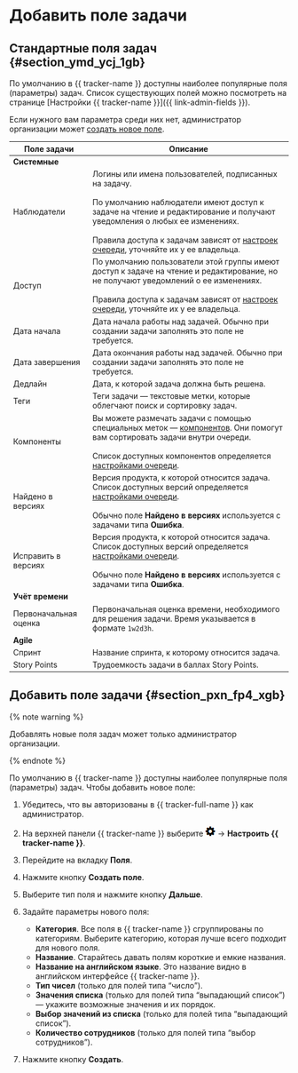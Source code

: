 # Добавить поле задачи

## Стандартные поля задач {#section_ymd_ycj_1gb}

По умолчанию в {{ tracker-name }} доступны наиболее популярные поля (параметры) задач. Список существующих полей можно посмотреть на странице [Настройки {{ tracker-name }}]({{ link-admin-fields }}).

Если нужного вам параметра среди них нет, администратор организации может [создать новое поле](create-param.md#section_pxn_fp4_xgb).

Поле задачи | Описание
----- | -----
**Системные**|
Наблюдатели | Логины или имена пользователей, подписанных на задачу.<br/><br/>По умолчанию наблюдатели имеют доступ к задаче на чтение и редактирование и получают уведомления о любых ее изменениях.<br/><br/>Правила доступа к задачам зависят от [настроек очереди](../manager/queue-access.md), уточняйте их у ее владельца.
Доступ | По умолчанию пользователи этой группы имеют доступ к задаче на чтение и редактирование, но не получают уведомлений о ее изменениях.<br/><br/>Правила доступа к задачам зависят от [настроек очереди](../manager/queue-access.md), уточняйте их у ее владельца.
Дата начала | Дата начала работы над задачей. Обычно при создании задачи заполнять это поле не требуется.
Дата завершения | Дата окончания работы над задачей. Обычно при создании задачи заполнять это поле не требуется.
Дедлайн | Дата, к которой задача должна быть решена.
Теги | Теги задачи — текстовые метки, которые облегчают поиск и сортировку задач.
Компоненты | Вы можете размечать задачи с помощью специальных меток — [компонентов](../manager/components.md). Они помогут вам сортировать задачи внутри очереди.<br/><br/>Список доступных компонентов определяется [настройками очереди](../manager/components.md#section_zrt_szk_xz).
Найдено в версиях | Версия продукта, к которой относится задача. Список доступных версий определяется [настройками очереди](../manager/versions.md#section_f5q_bfl_xz).<br/><br/>Обычно поле **Найдено в версиях** используется с задачами типа **Ошибка**.
Исправить в версиях | Версия продукта, к которой относится задача. Список доступных версий определяется [настройками очереди](../manager/versions.md#section_f5q_bfl_xz).<br/><br/>Обычно поле **Найдено в версиях** используется с задачами типа **Ошибка**.
**Учёт времени**|
Первоначальная оценка | Первоначальная оценка времени, необходимого для решения задачи. Время указывается в формате `1w2d3h`.
**Agile**|
Спринт | Название спринта, к которому относится задача.
Story Points | Трудоемкость задачи в баллах Story Points.


## Добавить поле задачи {#section_pxn_fp4_xgb}

{% note warning %}

Добавлять новые поля задач может только администратор организации.

{% endnote %}

По умолчанию в {{ tracker-name }} доступны наиболее популярные поля (параметры) задач. Чтобы добавить новое поле:

1. Убедитесь, что вы авторизованы в {{ tracker-full-name }} как администратор.

1. На верхней панели {{ tracker-name }} выберите ![](../../_assets/tracker/icon-settings.png) → **Настроить {{ tracker-name }}**.

1. Перейдите на вкладку **Поля**.

1. Нажмите кнопку **Создать поле**.

1. Выберите тип поля и нажмите кнопку **Дальше**.

1. Задайте параметры нового поля:

    - **Категория**. Все поля в {{ tracker-name }} сгруппированы по категориям. Выберите категорию, которая лучше всего подходит для нового поля.
    - **Название**. Старайтесь давать полям короткие и емкие названия.
    - **Название на английском языке**. Это название видно в английском интерфейсе {{ tracker-name }}.
    - **Тип чисел** (только для полей типа <q>число</q>).
    - **Значения списка** (только для полей типа <q>выпадающий список</q>) — укажите возможные значения и их порядок.
    - **Выбор значений из списка** (только для полей типа <q>выпадающий список</q>).
    - **Количество сотрудников** (только для полей типа <q>выбор сотрудников</q>).

1. Нажмите кнопку **Создать**.



